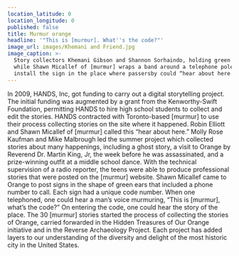 ```yaml
---
location_latitude: 0
location_longitude: 0
published: false
title: Murmur orange
headline: '"This is [murmur]. What''s the code?"'
image_url: images/Khemani and Friend.jpg
image_caption: >-
  Story collectors Khemani Gibson and Shannon Sorhaindo, holding green ears,
  while Shawn Micallef of [murmur] wraps a band around a telephone pole to
  install the sign in the place where passersby could “hear about here.”
---
```

In 2009, HANDS, Inc, got funding to carry out a digital storytelling project.  The initial funding was augmented by a grant from the Kenworthy-Swift Foundation, permitting HANDS to hire high school students to collect and edit the stories.  HANDS contracted with Toronto-based [murmur] to use their process collecting stories on the site where it happened.  Robin Elliott and Shawn Micallef of [murmur] called this “hear about here.”  Molly Rose Kaufman and Mike Malbrough led the summer project which collected stories about many happenings, including a ghost story, a visit to Orange by Reverend Dr. Martin King, Jr, the week before he was assassinated, and a prize-winning outfit at a middle school dance.  With the technical supervision of a radio reporter, the teens were able to produce professional stories that were posted on the [murmur] website.  Shawn Micallef came to Orange to post signs in the shape of green ears that included a phone number to call.  Each sign had a unique code number.  When one telephoned, one could hear a man’s voice murmuring, “This is [murmur], what’s the code?”  On entering the code, one could hear the story of the place.  The 30 [murmur] stories started the process of collecting the stories of Orange, carried forwarded in the Hidden Treasures of Our Orange initiative and in the Reverse Archaeology Project.  Each project has added layers to our understanding of the diversity and delight of the most historic city in the United States.  

